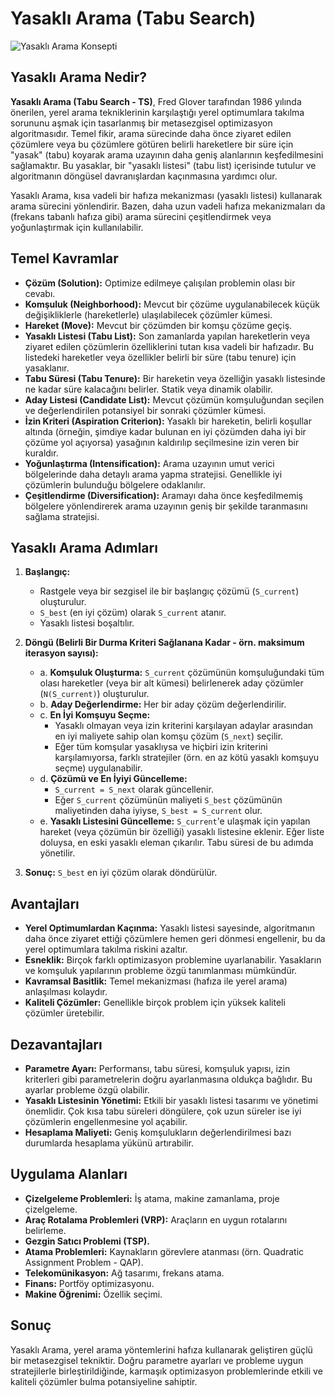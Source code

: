 # Yasaklı Arama (Tabu Search)

![Yasaklı Arama Konsepti](https://images.pexels.com/photos/163064/play-ground-rainbow-colors-163064.jpeg?auto=compress&cs=tinysrgb&w=1260&h=750&dpr=2) <!-- Placeholder image, more relevant one can be found -->

## Yasaklı Arama Nedir?

**Yasaklı Arama (Tabu Search - TS)**, Fred Glover tarafından 1986 yılında önerilen, yerel arama tekniklerinin karşılaştığı yerel optimumlara takılma sorununu aşmak için tasarlanmış bir metasezgisel optimizasyon algoritmasıdır. Temel fikir, arama sürecinde daha önce ziyaret edilen çözümlere veya bu çözümlere götüren belirli hareketlere bir süre için "yasak" (tabu) koyarak arama uzayının daha geniş alanlarının keşfedilmesini sağlamaktır. Bu yasaklar, bir "yasaklı listesi" (tabu list) içerisinde tutulur ve algoritmanın döngüsel davranışlardan kaçınmasına yardımcı olur.

Yasaklı Arama, kısa vadeli bir hafıza mekanizması (yasaklı listesi) kullanarak arama sürecini yönlendirir. Bazen, daha uzun vadeli hafıza mekanizmaları da (frekans tabanlı hafıza gibi) arama sürecini çeşitlendirmek veya yoğunlaştırmak için kullanılabilir.

## Temel Kavramlar

*   **Çözüm (Solution):** Optimize edilmeye çalışılan problemin olası bir cevabı.
*   **Komşuluk (Neighborhood):** Mevcut bir çözüme uygulanabilecek küçük değişikliklerle (hareketlerle) ulaşılabilecek çözümler kümesi.
*   **Hareket (Move):** Mevcut bir çözümden bir komşu çözüme geçiş.
*   **Yasaklı Listesi (Tabu List):** Son zamanlarda yapılan hareketlerin veya ziyaret edilen çözümlerin özelliklerini tutan kısa vadeli bir hafızadır. Bu listedeki hareketler veya özellikler belirli bir süre (tabu tenure) için yasaklanır.
*   **Tabu Süresi (Tabu Tenure):** Bir hareketin veya özelliğin yasaklı listesinde ne kadar süre kalacağını belirler. Statik veya dinamik olabilir.
*   **Aday Listesi (Candidate List):** Mevcut çözümün komşuluğundan seçilen ve değerlendirilen potansiyel bir sonraki çözümler kümesi.
*   **İzin Kriteri (Aspiration Criterion):** Yasaklı bir hareketin, belirli koşullar altında (örneğin, şimdiye kadar bulunan en iyi çözümden daha iyi bir çözüme yol açıyorsa) yasağının kaldırılıp seçilmesine izin veren bir kuraldır.
*   **Yoğunlaştırma (Intensification):** Arama uzayının umut verici bölgelerinde daha detaylı arama yapma stratejisi. Genellikle iyi çözümlerin bulunduğu bölgelere odaklanılır.
*   **Çeşitlendirme (Diversification):** Aramayı daha önce keşfedilmemiş bölgelere yönlendirerek arama uzayının geniş bir şekilde taranmasını sağlama stratejisi.

## Yasaklı Arama Adımları

1.  **Başlangıç:**
    *   Rastgele veya bir sezgisel ile bir başlangıç çözümü (`S_current`) oluşturulur.
    *   `S_best` (en iyi çözüm) olarak `S_current` atanır.
    *   Yasaklı listesi boşaltılır.

2.  **Döngü (Belirli Bir Durma Kriteri Sağlanana Kadar - örn. maksimum iterasyon sayısı):**
    *   a. **Komşuluk Oluşturma:** `S_current` çözümünün komşuluğundaki tüm olası hareketler (veya bir alt kümesi) belirlenerek aday çözümler (`N(S_current)`) oluşturulur.
    *   b. **Aday Değerlendirme:** Her bir aday çözüm değerlendirilir.
    *   c. **En İyi Komşuyu Seçme:**
        *   Yasaklı olmayan veya izin kriterini karşılayan adaylar arasından en iyi maliyete sahip olan komşu çözüm (`S_next`) seçilir.
        *   Eğer tüm komşular yasaklıysa ve hiçbiri izin kriterini karşılamıyorsa, farklı stratejiler (örn. en az kötü yasaklı komşuyu seçme) uygulanabilir.
    *   d. **Çözümü ve En İyiyi Güncelleme:**
        *   `S_current = S_next` olarak güncellenir.
        *   Eğer `S_current` çözümünün maliyeti `S_best` çözümünün maliyetinden daha iyiyse, `S_best = S_current` olur.
    *   e. **Yasaklı Listesini Güncelleme:** `S_current`'e ulaşmak için yapılan hareket (veya çözümün bir özelliği) yasaklı listesine eklenir. Eğer liste doluysa, en eski yasaklı eleman çıkarılır. Tabu süresi de bu adımda yönetilir.

3.  **Sonuç:** `S_best` en iyi çözüm olarak döndürülür.

## Avantajları

*   **Yerel Optimumlardan Kaçınma:** Yasaklı listesi sayesinde, algoritmanın daha önce ziyaret ettiği çözümlere hemen geri dönmesi engellenir, bu da yerel optimumlara takılma riskini azaltır.
*   **Esneklik:** Birçok farklı optimizasyon problemine uyarlanabilir. Yasakların ve komşuluk yapılarının probleme özgü tanımlanması mümkündür.
*   **Kavramsal Basitlik:** Temel mekanizması (hafıza ile yerel arama) anlaşılması kolaydır.
*   **Kaliteli Çözümler:** Genellikle birçok problem için yüksek kaliteli çözümler üretebilir.

## Dezavantajları

*   **Parametre Ayarı:** Performansı, tabu süresi, komşuluk yapısı, izin kriterleri gibi parametrelerin doğru ayarlanmasına oldukça bağlıdır. Bu ayarlar probleme özgü olabilir.
*   **Yasaklı Listesinin Yönetimi:** Etkili bir yasaklı listesi tasarımı ve yönetimi önemlidir. Çok kısa tabu süreleri döngülere, çok uzun süreler ise iyi çözümlerin engellenmesine yol açabilir.
*   **Hesaplama Maliyeti:** Geniş komşulukların değerlendirilmesi bazı durumlarda hesaplama yükünü artırabilir.

## Uygulama Alanları

*   **Çizelgeleme Problemleri:** İş atama, makine zamanlama, proje çizelgeleme.
*   **Araç Rotalama Problemleri (VRP):** Araçların en uygun rotalarını belirleme.
*   **Gezgin Satıcı Problemi (TSP).**
*   **Atama Problemleri:** Kaynakların görevlere atanması (örn. Quadratic Assignment Problem - QAP).
*   **Telekomünikasyon:** Ağ tasarımı, frekans atama.
*   **Finans:** Portföy optimizasyonu.
*   **Makine Öğrenimi:** Özellik seçimi.

## Sonuç

Yasaklı Arama, yerel arama yöntemlerini hafıza kullanarak geliştiren güçlü bir metasezgisel tekniktir. Doğru parametre ayarları ve probleme uygun stratejilerle birleştirildiğinde, karmaşık optimizasyon problemlerinde etkili ve kaliteli çözümler bulma potansiyeline sahiptir. 